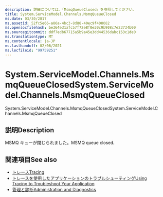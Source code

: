 ```yaml
---
description: 詳細については、「MsmqQueueClosed」を参照してください。
title: System.ServiceModel.Channels.MsmqQueueClosed
ms.date: 03/30/2017
ms.assetid: 52fc5e66-a86a-4bc3-8d88-40ec9f408082
ms.openlocfilehash: be364e31afc57f72e8f0e30c9b908c7e23734b00
ms.sourcegitcommit: ddf7edb67715a5b9a45e3dd44536dabc153c1de0
ms.translationtype: MT
ms.contentlocale: ja-JP
ms.lasthandoff: 02/06/2021
ms.locfileid: "99759251"
---
```

# <a name="systemservicemodelchannelsmsmqqueueclosed"></a><span data-ttu-id="3f4c5-103">System.ServiceModel.Channels.MsmqQueueClosed</span><span class="sxs-lookup"><span data-stu-id="3f4c5-103">System.ServiceModel.Channels.MsmqQueueClosed</span></span>

<span data-ttu-id="3f4c5-104">System.ServiceModel.Channels.MsmqQueueClosed</span><span class="sxs-lookup"><span data-stu-id="3f4c5-104">System.ServiceModel.Channels.MsmqQueueClosed</span></span>  
  
## <a name="description"></a><span data-ttu-id="3f4c5-105">説明</span><span class="sxs-lookup"><span data-stu-id="3f4c5-105">Description</span></span>  

 <span data-ttu-id="3f4c5-106">MSMQ キューが閉じられました。</span><span class="sxs-lookup"><span data-stu-id="3f4c5-106">MSMQ queue closed.</span></span>  
  
## <a name="see-also"></a><span data-ttu-id="3f4c5-107">関連項目</span><span class="sxs-lookup"><span data-stu-id="3f4c5-107">See also</span></span>

- [<span data-ttu-id="3f4c5-108">トレース</span><span class="sxs-lookup"><span data-stu-id="3f4c5-108">Tracing</span></span>](index.md)
- [<span data-ttu-id="3f4c5-109">トレースを使用したアプリケーションのトラブルシューティング</span><span class="sxs-lookup"><span data-stu-id="3f4c5-109">Using Tracing to Troubleshoot Your Application</span></span>](using-tracing-to-troubleshoot-your-application.md)
- [<span data-ttu-id="3f4c5-110">管理と診断</span><span class="sxs-lookup"><span data-stu-id="3f4c5-110">Administration and Diagnostics</span></span>](../index.md)
